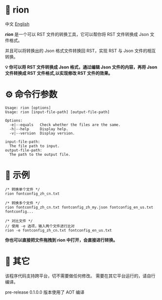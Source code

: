 # 📖 rion

中文  [English](README.md)

***rion*** 是一个可以 RST 文件的转换工具，它可以帮你将 RST 文件转换成 Json 文件格式。

并且可以将转换出的 Json 格式文件转换回 RST，实现 RST 与 Json 文件的相互转换。

**💡 你可以将 RST 文件转换成 Json 格式，通过编辑 Json 文件的内容，再将 Json 文件转换成 RST 文件格式,以实现修改 RST 文件的效果。** 


# ⚙ 命令行参数
```
Usage: rion [options]
Usage: rion [input-file-path] [output-file-path]

Options:
  -e|--equals   Check whether the files are the same.
  -h|--help     Display help.
  -v|--version  Display version.

input-file-path:
  The file path to input.
output-file-path:
  The path to the output file.
```

# 🚀 示例
```
/* 转换单个文件 */
rion fontconfig_zh_cn.txt
```
```
/* 转换多个文件 */
rion fontconfig_zh_cn.txt fontconfig_zh_my.json fontconfig_en_us.txt fontconfig...
```
```
/* 对比文件 */
// 使用 -e 选项，输入两个文件进行比对
rion -e fontconfig_zh_cn.txt fontconfig_en_us.txt
```

**你也可以直接把文件拖拽到 rion 中打开，会直接进行转换。**

# 🔖 其它

该程序代码支持跨平台，切不需要做任何修改。
需要在其它平台运行的，请自行编译。

pre-release 0.1.0.0 版本使用了 AOT 编译